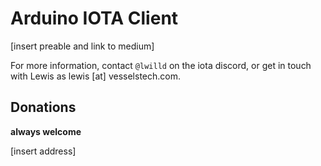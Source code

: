 # Arduino IOTA Client

[insert preable and link to medium]

For more information, contact `@lwilld` on the iota discord, or get in touch with Lewis as lewis [at] vesselstech.com.

## Donations

**always welcome**

[insert address]